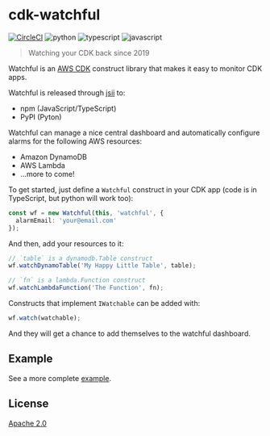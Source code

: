 # cdk-watchful

[![CircleCI](https://circleci.com/gh/eladb/cdk-watchful.svg?style=svg)](https://circleci.com/gh/eladb/cdk-watchful)
![python](https://img.shields.io/badge/jsii-python-blueviolet.svg)
![typescript](https://img.shields.io/badge/jsii-typescript-blueviolet.svg)
![javascript](https://img.shields.io/badge/jsii-javascript-blueviolet.svg)

> Watching your CDK back since 2019

Watchful is an [AWS CDK](https://github.com/awslabs/aws-cdk) construct library that makes it easy
to monitor CDK apps.

Watchful is released through [jsii](https://github.com/awslabs/jsii) to:

- npm (JavaScript/TypeScript)
- PyPI (Pyton)

Watchful can manage a nice central dashboard and automatically configure alarms for the following AWS resources:

- Amazon DynamoDB
- AWS Lambda
- ...more to come!

To get started, just define a `Watchful` construct in your CDK app (code is in
TypeScript, but python will work too):

```ts
const wf = new Watchful(this, 'watchful', {
  alarmEmail: 'your@email.com'
});
```

And then, add your resources to it:

```ts
// `table` is a dynamodb.Table construct
wf.watchDynamoTable('My Happy Little Table', table);

// `fn` is a lambda.Function construct
wf.watchLambdaFunction('The Function', fn);
```

Constructs that implement `IWatchable` can be added with:

```ts
wf.watch(watchable);
```

And they will get a chance to add themselves to the watchful dashboard.

## Example

See a more complete [example](./example/index.ts).

## License

[Apache 2.0](./LICENSE)

